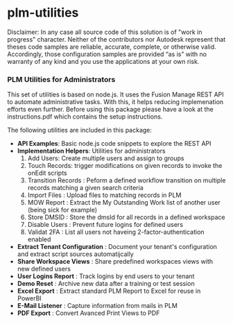 # plm-utilities

Disclaimer: In any case all source code of this solution is of "work in progress" character. Neither of the contributors nor Autodesk represent that theses code samples are reliable, accurate, complete, or otherwise valid. Accordingly, those configuration samples are provided “as is” with no warranty of any kind and you use the applications at your own risk. 


### PLM Utilities for Administrators

This set of utilities is based on node.js. It uses the Fusion Manage REST API to automate administrative tasks. With this, it helps reducing implemenation efforts even further. 
Before using this package please have a look at the instructions.pdf which contains the setup instructions.

The following utilities are included in this package:

- **API Examples**: Basic node.js code snippets to explore the REST API
- **Implementation Helpers**: Utilities for administrators
    1. Add Users: Create multiple users and assign to groups
    2. Touch Records: trigger modifications on given records to invoke the onEdit scripts
    3. Transition Records : Peform a defined workflow transition on multiple records matching a given search criteria
    4. Import Files : Upload files to matching records in PLM
    5. MOW Report : Extract the My Outstanding Work list of another user (being sick for example)
    6. Store DMSID : Store the dmsId for all records in a defined workspace
    7. Disable Users : Prevent future logins for defined users
    8. Validat 2FA : List all users not haveing 2-factor-authentication enabled
- **Extract Tenant Configuration** : Document your tenant's configuration and extract script sources automatijcally
- **Share Workspace Views** : Share predefined workspaces views with new defined users
- **User Logins Report** : Track logins by end users to your tenant
- **Demo Reset** : Archive new data after a training or test session
- **Excel Export** : Extract standard PLM Report to Excel for reuse in PowerBI
- **E-Mail Listener** : Capture information from mails in PLM
- **PDF Export** : Convert Avanced Print Views to PDF